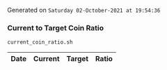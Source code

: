 Generated on `Saturday 02-October-2021 at 19:54:36`

### Current to Target Coin Ratio
`current_coin_ratio.sh`

Date|Current|Target|Ratio
---|---|---|---
